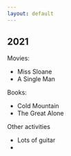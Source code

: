 ```yaml
---
layout: default
---
```


## 2021
Movies:
- Miss Sloane
- A Single Man

Books:
- Cold Mountain
- The Great Alone

Other activities
- Lots of guitar
- 